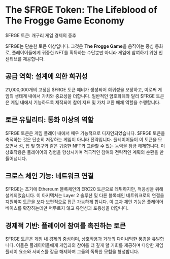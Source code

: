 # The $FRGE Token: The Lifeblood of The Frogge Game Economy

$FRGE 토큰: 개구리 게임 경제의 중추

$FRGE는 단순한 토큰 이상입니다. 그것은 **The Frogge Game**을 움직이는 중심 통화로, 플레이어들에게 귀중한 NFT를 획득하는 수단뿐만 아니라 게임에 참여하기 위한 인센티브를 제공합니다.

## 공급 역학: 설계에 의한 희귀성
21,000,000개의 고정된 $FRGE 토큰 예비가 생성되어 희귀성을 보장하고, 이로써 게임의 생태계 내에서 가치와 중요성을 더합니다. 일반적인 암호화폐와 달리 $FRGE 토큰은 게임 내에서 기능하도록 제작되어 참여 지표 및 가치 교환 매체 역할을 수행합니다.

## 토큰 유틸리티: 통화 이상의 역할
$FRGE 토큰은 게임 플레이 내에서 매우 기능적으로 디자인되었습니다. $FRGE 토큰을 축적하는 것은 단순히 저장하는 게임이 아니라 전략입니다. 플레이어들이 이 토큰을 모으면서 섬, 집 및 항구와 같은 귀중한 NFT와 교환할 수 있는 능력을 잠금 해제합니다. 이 상호작용은 플레이어의 경험을 향상시키며 적극적인 참여와 전략적인 계획의 순환을 만들어냅니다.

## 크로스 체인 기능: 네트워크 연결
$FRGE는 초기에 Ethereum 블록체인의 ERC20 토큰으로 데뷔하지만, 적응성을 위해 설계되었습니다. 이 아키텍처는 Layer 2 솔루션 및 다른 블록체인 네트워크로의 연결을 지원하여 토큰을 보다 보편적으로 접근 가능하게 합니다. 이 교차 체인 기능은 플레이어 베이스를 확장하는데만 머무르지 않고 유연성과 포용성을 더합니다.

## 경제적 기반: 플레이어 참여를 촉진하는 토큰
$FRGE 토큰은 게임 내 경제의 중심이며, 상호작용과 거래의 다이내믹한 풍경을 유발합니다. 이들은 플레이어들에게 게임과의 참여를 더 깊게 할 기회를 제공하며 다양한 게임플레이 요소와 서비스를 잠금 해제하며 그들의 독특한 모험을 형성합니다.
